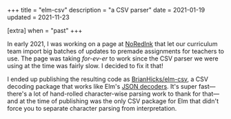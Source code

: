 +++
title = "elm-csv"
description = "a CSV parser"
date = 2021-01-19
updated = 2021-11-23

[extra]
when = "past"
+++

In early 2021, I was working on a page at [NoRedInk](https://noredink.com) that let our curriculum team import big batches of updates to premade assignments for teachers to use.
The page was taking _for-ev-er_ to work since the CSV parser we were using at the time was fairly slow.
I decided to fix it that!

I ended up publishing the resulting code as [BrianHicks/elm-csv](https://github.com/BrianHicks/elm-csv), a CSV decoding package that works like Elm's [JSON decoders](https://package.elm-lang.org/packages/elm/json/latest/).
It's super fast—there's a lot of hand-rolled character-wise parsing work to thank for that—and at the time of publishing was the only CSV package for Elm that didn't force you to separate character parsing from interpretation.
